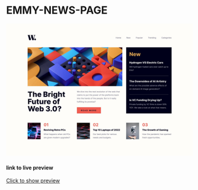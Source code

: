 # EMMY-NEWS-PAGE

![cover image](./design/desktop-design.jpg)

#### link to live preview

[Click to show preview](https://emmycodes1106.github.io/Emmy-News-Page/)
